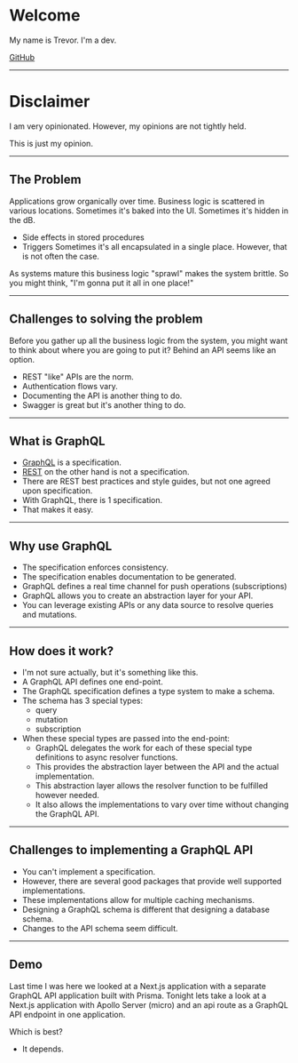 # Welcome

My name is Trevor.
I'm a dev.

[GitHub](https://github.com/TrevorWAdams/next-api-route-graphql)

---

# Disclaimer

I am very opinionated.
However, my opinions are not tightly held.

This is just my opinion.

---

## The Problem

Applications grow organically over time.
Business logic is scattered in various locations.
Sometimes it's baked into the UI.
Sometimes it's hidden in the dB.
- Side effects in stored procedures
- Triggers
Sometimes it's all encapsulated in a single place.
However, that is not often the case.

As systems mature this business logic "sprawl" makes the system brittle.
So you might think, "I'm gonna put it all in one place!"

---

## Challenges to solving the problem 

Before you gather up all the business logic from the system, you might want to think about where you are going to put it?
Behind an API seems like an option.

- REST "like" APIs are the norm.
- Authentication flows vary.
- Documenting the API is another thing to do.
- Swagger is great but it's another thing to do.

---

## What is GraphQL

- [GraphQL](https://graphql.github.io/graphql-spec/June2018/) is a specification.
- [REST](https://en.wikipedia.org/wiki/Representational_state_transfer) on the other hand is not a specification.
- There are REST best practices and style guides, but not one agreed upon specification.
- With GraphQL, there is 1 specification.
- That makes it easy.

---

## Why use GraphQL

- The specification enforces consistency.
- The specification enables documentation to be generated.
- GraphQL defines a real time channel for push operations (subscriptions)
- GraphQL allows you to create an abstraction layer for your API.
- You can leverage existing APIs or any data source to resolve queries and mutations.

---

## How does it work?

- I'm not sure actually, but it's something like this.
- A GraphQL API defines one end-point. 
- The GraphQL specification defines a type system to make a schema.
- The schema has 3 special types:
  - query
  - mutation
  - subscription
- When these special types are passed into the end-point:
  - GraphQL delegates the work for each of these special type definitions to async resolver functions.
  - This provides the abstraction layer between the API and the actual implementation.
  - This abstraction layer allows the resolver function to be fulfilled however needed.
  - It also allows the implementations to vary over time without changing the GraphQL API.

---

## Challenges to implementing a GraphQL API

- You can't implement a specification.
- However, there are several good packages that provide well supported implementations.
- These implementations allow for multiple caching mechanisms.
- Designing a GraphQL schema is different that designing a database schema.
- Changes to the API schema seem difficult.

---

## Demo

Last time I was here we looked at a Next.js application with a separate GraphQL API application built with Prisma.
Tonight lets take a look at a Next.js application with Apollo Server (micro) and an api route as a GraphQL API endpoint in one application.

Which is best?
- It depends.






